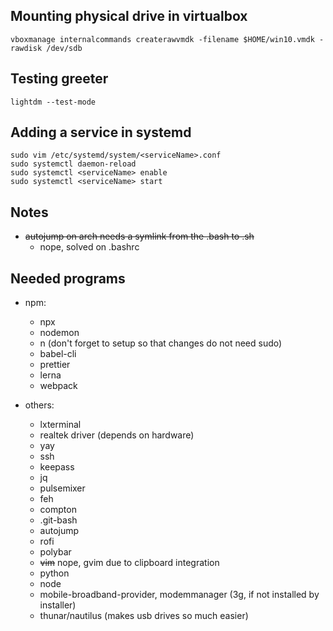 ## Mounting physical drive in virtualbox
```
vboxmanage internalcommands createrawvmdk -filename $HOME/win10.vmdk -rawdisk /dev/sdb
```

## Testing greeter
```
lightdm --test-mode
```

## Adding a service in systemd
```
sudo vim /etc/systemd/system/<serviceName>.conf
sudo systemctl daemon-reload
sudo systemctl <serviceName> enable
sudo systemctl <serviceName> start 
```

## Notes

* ~~autojump on arch needs a symlink from the .bash to .sh~~
  * nope, solved on .bashrc

## Needed programs

* npm:
  * npx
  * nodemon
  * n (don't forget to setup so that changes do not need sudo)
  * babel-cli
  * prettier
  * lerna
  * webpack

* others:
  * lxterminal
  * realtek driver (depends on hardware)
  * yay
  * ssh
  * keepass
  * jq
  * pulsemixer
  * feh
  * compton
  * .git-bash
  * autojump
  * rofi
  * polybar
  * ~~vim~~ nope, gvim due to clipboard integration
  * python
  * node
  * mobile-broadband-provider, modemmanager (3g, if not installed by installer)
  * thunar/nautilus (makes usb drives so much easier)
